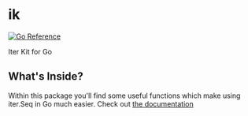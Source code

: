 # ik
[![Go Reference](https://pkg.go.dev/badge/github.com/workspace-9/ik.svg)](https://pkg.go.dev/github.com/workspace-9/ik)

Iter Kit for Go

## What's Inside?

Within this package you'll find some useful functions which make using iter.Seq in Go much easier. Check out [the documentation](https://pkg.go.dev/github.com/workspace-9/ik)
